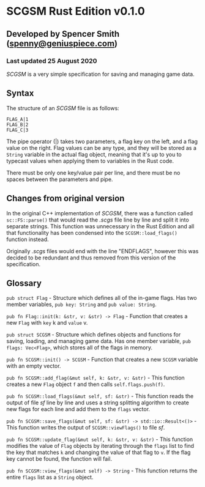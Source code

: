 # SCGSM Rust Edition v0.1.0
## Developed by Spencer Smith (spenny@geniuspiece.com)
### Last updated 25 August 2020

*SCGSM* is a very simple specification for saving and managing game data. 

## Syntax
The structure of an *SCGSM* file is as follows:

```
FLAG_A|1
FLAG_B|2
FLAG_C|3
```

The pipe operator (|) takes two parameters, a flag key on the left, and a flag value on the right. Flag values can be any type, and they will be stored as a `String` variable in the actual flag object, meaning that it's up to you to typecast values when applying them to variables in the Rust code. 

There must be only one key/value pair per line, and there must be no spaces between the parameters and pipe. 

## Changes from original version
In the original C++ implementation of *SCGSM*, there was a function called `sc::FS::parse()` that would read the *.scgs* file line by line and split it into separate strings. This function was unnecessary in the Rust Edition and all that functionality has been condensed into the `SCGSM::load_flags()` function instead.

Originally *.scgs* files would end with the line "ENDFLAGS", however this was decided to be redundant and thus removed from this version of the specification.

## Glossary
`pub struct Flag` - Structure which defines all of the in-game flags. Has two member variables, `pub key: String` and `pub value: String`.

`pub fn Flag::init(k: &str, v: &str) -> Flag` - Function that creates a new `Flag` with `key` k and `value` v.

`pub struct SCGSM` - Structure which defines objects and functions for saving, loading, and managing game data. Has one member variable, `pub flags: Vec<Flag>`, which stores all of the flags in memory.

`pub fn SCGSM::init() -> SCGSM` - Function that creates a new `SCGSM` variable with an empty vector.

`pub fn SCGSM::add_flag(&mut self, k: &str, v: &str)` - This function creates a new `Flag` object `f` and then calls `self.flags.push(f)`.

`pub fn SCGSM::load_flags(&mut self, sf: &str)` - This function reads the output of file *sf* line by line and uses a string splitting algorithm to create new flags for each line and add them to the `flags` vector. 

`pub fn SCGSM::save_flags(&mut self, sf: &str) -> std::io::Result<()>` - This function writes the output of `SCGSM::viewFlags()` to file *sf*.

`pub fn SCGSM::update_flag(&mut self, k: &str, v: &str)` - This function modifies the value of `Flag` objects by iterating through the `flags` list to find the key that matches `k` and changing the value of that flag to `v`. If the flag key cannot be found, the function will fail. 

`pub fn SCGSM::view_flags(&mut self) -> String` - This function returns the entire `flags` list as a `String` object. 

